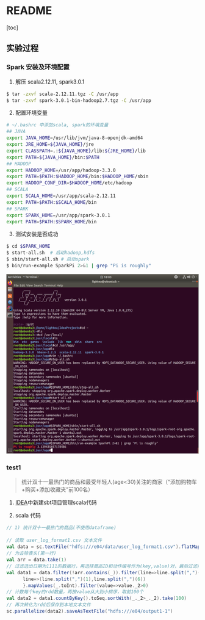 # README

[toc]

## 实验过程

### Spark 安装及环境配置

1. 解压 scala2.12.11, spark3.0.1
``` bash
$ tar -zxvf scala-2.12.11.tgz -C /usr/app
$ tar -zxvf spark-3.0.1-bin-hadoop2.7.tgz -C /usr/app
```

2. 配置环境变量
```bash
# ~/.bashrc 中添加scala, spark的环境变量
## JAVA
export JAVA_HOME=/usr/lib/jvm/java-8-openjdk-amd64
export JRE_HOME=${JAVA_HOME}/jre
export CLASSPATH=.:${JAVA_HOME}/lib:${JRE_HOME}/lib
export PATH=${JAVA_HOME}/bin:$PATH
## HADOOP
export HADOOP_HOME=/usr/app/hadoop-3.3.0
export PATH=$PATH:$HADOOP_HOME/bin:$HADOOP_HOME/sbin
export HADOOP_CONF_DIR=$HADOOP_HOME/etc/hadoop
## SCALA
export SCALA_HOME=/usr/app/scala-2.12.11
export PATH=$PATH:$SCALA_HOME/bin
## SPARK
export SPARK_HOME=/usr/app/spark-3.0.1
export PATH=$PATH:$SPARK_HOME/bin
```
3. 测试安装是否成功
```bash
$ cd $SPARK_HOME
$ start-all.sh	# 启动hadoop,hdfs
$ sbin/start-all.sh	# 启动spark
$ bin/run-example SparkPi 2>&1 | grep "Pi is roughly"
```

![setupsuc](figs/0-setupsuc.png)

### test1

> 统计双十一最热门的商品和最受年轻人(age<30)关注的商家（“添加购物车+购买+添加收藏夹”前100名）

1. [IDEA](https://blog.csdn.net/sunxiaoju/article/details/86516323)中新建sbt项目管理scala代码

2. scala 代码
``` scala
// 1) 统计双十一最热门的商品(不使用dataframe)

// 读取 user_log_format1.csv 文本文件
val data = sc.textFile("hdfs:///e04/data/user_log_format1.csv").flatMap(_.split("\n"))
// 为去除表头(第一行)
val arr = data.take(1)
// 过滤选出日期为1111的数据行，再选择商品ID和动作编号作为(key,value)对，最后过滤掉动作编号为0的情况
val data1 = data.filter(!arr.contains(_)).filter(line=>line.split(",")(5).equals("1111")).map{
      line=>(line.split(",")(1),line.split(",")(6))
      }.mapValues(_.toInt).filter(value=>value._2>0)
// 计数每个key的rdd数量，再按value从大到小排序，取前100个
val data2 = data1.countByKey().toSeq.sortWith(_._2>_._2).take(100)
// 再次转化为rdd后保存到本地文本文件
sc.parallelize(data2).saveAsTextFile("hdfs:///e04/output1-1")
```
